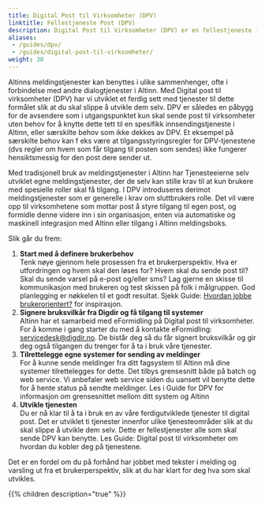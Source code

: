 ```yaml
---
title: Digital Post til Virksomheter (DPV)
linktitle: Fellestjeneste Post (DPV)
description: Digital Post til Virksomheter (DPV) er en fellestjeneste i Altinn som det offentlige kan bruke for å sende digital post til virksomhetens innboks i Altinn. 
aliases:
 - /guides/dpv/
 - /guides/digital-post-til-virksomheter/
weight: 30
---
```


Altinns meldingstjenester kan benyttes i ulike sammenhenger, ofte i forbindelse med andre dialogtjenester i Altinn. Med Digital post til virksomheter (DPV) har vi utviklet et ferdig sett med tjenester til dette formålet slik at du skal slippe å utvikle dem selv. DPV er således en påbygg for de avsendere som i utgangspunktet kun skal sende post til virksomheter uten behov for å knytte dette tett til en spesifikk innsendingstjeneste i Altinn, eller særskilte behov som ikke dekkes av DPV. Et eksempel på særskilte behov kan f eks være at tilgangsstyringsregler for DPV-tjenestene (dvs regler om hvem som får tilgang til posten som sendes) ikke fungerer hensiktsmessig for den post dere sender ut. 

Med tradisjonell bruk av meldingstjenester i Altinn har Tjenesteeierne selv utviklet egne meldingstjenester, der de selv kan stille krav til at kun brukere med spesielle roller skal få tilgang. I DPV introduseres derimot meldingstjenester som er generelle i krav om sluttbrukers rolle. Det vil være opp til virksomhetene som mottar post å styre tilgang til egen post, og formidle denne videre inn i sin organisasjon, enten via automatiske og maskinell integrasjon med Altinn eller tilgang i Altinn meldingsboks.

Slik går du frem:

1. **Start med å definere brukerbehov**<br>Tenk nøye gjennom hele prosessen fra et brukerperspektiv. Hva er utfordringen og hvem skal den løses for? Hvem skal du sende post til? Skal du sende varsel på e-post og/eller sms? Lag gjerne en skisse til kommunikasjon med brukeren og test skissen på folk i målgruppen. God planlegging er nøkkelen til et godt resultat. Sjekk Guide: [Hvordan jobbe brukerorientert?](https://www.altinndigital.no/kom-i-gang/hvordan-jobbe-brukerorientert/) for inspirasjon.
2. **Signere bruksvilkår fra Digdir og få tilgang til systemer**<br>
Altinn har et samarbeid med eFormidling på Digital post til virksomheter. For å komme i gang starter du med å kontakte eFormidling: servicedesk@digdir.no. De bistår deg så du får signert bruksvilkår og gir deg også tilgangen du trenger for å ta i bruk våre tjenester.
3. **Tilrettelegge egne systemer for sending av meldinger**<br>For å kunne sende meldinger fra ditt fagsystem til Altinn må dine systemer tilrettelegges for dette. Det tilbys grensesnitt både på batch og web service. Vi anbefaler web service siden du uansett vil benytte dette for å hente status på sendte meldinger. Les i Guide for DPV for informasjon om grensesnittet mellom ditt system og Altinn
4. **Utvikle tjenesten**<br>Du er nå klar til å ta i bruk en av våre ferdigutviklede tjenester til digital post. Det er utviklet ti tjenester innenfor ulike tjenesteområder slik at du skal slippe å utvikle dem selv. Dette er fellestjenester alle som skal sende DPV kan benytte. Les Guide: Digital post til virksomheter om hvordan du kobler deg på tjenestene.

Det er en fordel om du på forhånd har jobbet med tekster i melding og varsling ut fra et brukerperspektiv, slik at du har klart for deg hva som skal utvikles.

{{% children description="true" %}}
